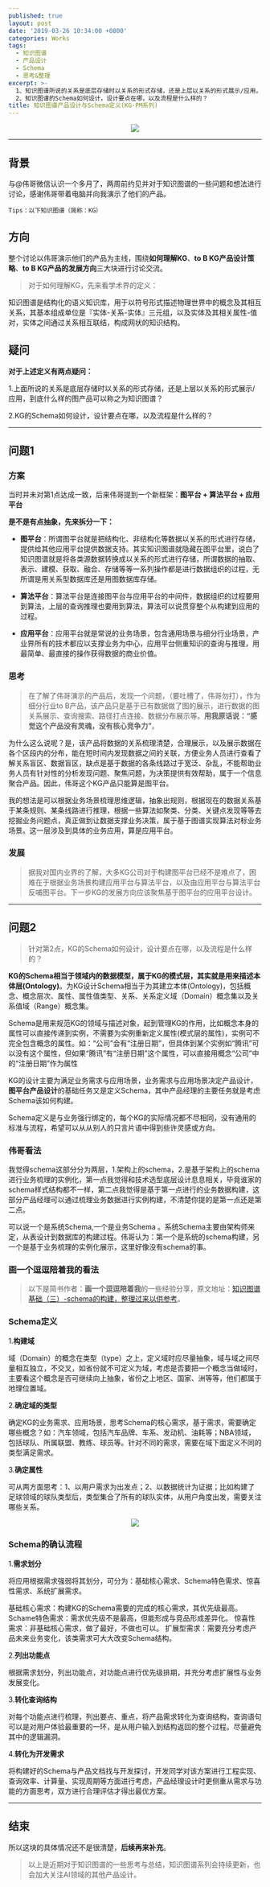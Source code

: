 ```yaml
---
published: true
layout: post
date: '2019-03-26 10:34:00 +0800'
categories: Works
tags:
  - 知识图谱
  - 产品设计
  - Schema
  - 思考&整理
excerpt: >-
  1、知识图谱所说的关系是底层存储时以关系的形式存储，还是上层以关系的形式展示/应用，到底什么样的图产品可以称之为知识图谱？
  2、知识图谱的Schema如何设计，设计要点在哪，以及流程是什么样的？
title: 知识图谱产品设计与Schema定义(KG-PM系列)
---
```

<div align="center"><img src="https://www.bobinsun.cn/assets/images/logo-top.jpg"/></div>

---

## 背景

与@伟哥微信认识一个多月了，两周前约见并对于知识图谱的一些问题和想法进行讨论，感谢伟哥带着电脑并向我演示了他们的产品。

```
Tips：以下知识图谱（简称：KG）
```

## 方向

整个讨论以伟哥演示他们的产品为主线，围绕**如何理解KG**、**to B KG产品设计策略**、**to B KG产品的发展方向**三大块进行讨论交流。

> 对于如何理解KG，先来看学术界的定义：

知识图谱是结构化的语义知识库，用于以符号形式描述物理世界中的概念及其相互关系，其基本组成单位是『实体-关系-实体』三元组，以及实体及其相关属性-值对，实体之间通过关系相互联结，构成网状的知识结构。

## 疑问

**对于上述定义有两点疑问：**

1.上面所说的关系是底层存储时以关系的形式存储，还是上层以关系的形式展示/应用，到底什么样的图产品可以称之为知识图谱？

2.KG的Schema如何设计，设计要点在哪，以及流程是什么样的？

---

## 问题1

### 方案

当时并未对第1点达成一致，后来伟哥提到一个新框架：**图平台 + 算法平台 + 应用平台**

**是不是有点抽象，先来拆分一下：**

- **图平台**：所谓图平台就是把结构化、非结构化等数据以关系的形式进行存储，提供给其他应用平台提供数据支持。其实知识图谱就隐藏在图平台里，说白了知识图谱就是将各类源数据转换成以关系的形式进行存储，所谓数据的抽取、表示、建模、获取、融合、存储等等一系列操作都是进行数据组织的过程，无所谓是用关系型数据库还是用图数据库存储。

- **算法平台**：算法平台是连接图平台与应用平台的中间件，数据组织的过程要用到算法，上层的查询推理也要用到算法，算法可以说贯穿整个从构建到应用的过程。

- **应用平台**：应用平台就是常说的业务场景，包含通用场景与细分行业场景，产业界所有的技术都应以支撑业务为中心，应用平台侧重知识的查询与推理，用最简单、最直接的操作获得数据的商业价值。

### 思考

> 在了解了伟哥演示的产品后，发现一个问题，（要吐槽了，伟哥勿打），作为细分行业to B产品，该产品只是基于已有数据做了图的展示，进行数据的图关系展示、查询搜索、路径打点连接、数据分布展示等。**用我原话说：“感觉这个产品没有灵魂，没有核心竞争力”**。

为什么这么说呢？是，该产品将数据的关系梳理清楚，合理展示，以及展示数据在各个区段内的分布，能在短时间内发现数据之间的关联，方便业务人员进行查看了解关系盲区、数据盲区，缺点是基于数据的各条线路过于宽泛、杂乱，不能帮助业务人员有针对性的分析发现问题、聚焦问题，为决策提供有效帮助，属于一个信息聚合产品。因此，伟哥这个KG产品只能算是图平台。

我的想法是可以根据业务场景梳理思维逻辑，抽象出规则，根据现在的数据关系基于某条规则、某条线路进行推理，根据一些算法如聚类、分类、关键点发现等等去挖掘业务问题点，真正做到让数据支撑业务决策，属于基于图谱实现算法对标业务场景。这一层涉及到具体的业务应用，算是应用平台。

### 发展

> 据我对国内业界的了解，大多KG公司对于构建图平台已经不是难点了，困难在于根据业务场景构建应用平台与算法平台，以及由应用平台与算法平台反哺图平台。下一步KG的发展方向应该聚焦基于图平台的应用平台设计。

---

## 问题2

> 针对第2点，KG的Schema如何设计，设计要点在哪，以及流程是什么样的？

**KG的Schema相当于领域内的数据模型，属于KG的模式层，其实就是用来描述本体层(Ontology)**。为KG设计Schema相当于为其建立本体(Ontology)，包括概念、概念层次、属性、属性值类型、关系、关系定义域（Domain）概念集以及关系值域（Range）概念集。

Schema是用来规范KG的领域与描述对象，起到管理KG的作用，比如概念本身的属性可以直接传递到实例，不需要为实例重新定义属性(模式层的属性)，实例可不完全包含概念的属性。如：“公司”会有“注册日期”，但具体到某个实例如“腾讯”可以没有这个属性，但如果“腾讯”有“注册日期”这个属性，可以直接用概念“公司”中的“注册日期”作为属性

KG的设计主要为满足业务需求与应用场景，业务需求与应用场景决定产品设计，**图平台产品设计**的基础任务又是定义Schema，其中产品经理的主要任务就是考虑Schema该如何构建。

Schema定义是与业务强行绑定的，每个KG的实际情况都不尽相同，没有通用的标准与流程，希望可以从从别人的只言片语中得到些许灵感或方向。

### 伟哥看法

我觉得schema这部分分为两层，1.架构上的schema，2.是基于架构上的schema进行业务梳理的实例化，第一点我觉得和技术选型底层设计息息相关，毕竟谁家的schema样式结构都不一样，第二点我觉得是基于第一点进行的业务数据构建，这部分产品经理可以通过梳理业务数据进行实例构建，不清楚你提的是第一点还是第二点。

可以说一个是系统Schema,一个是业务Schema 。系统Schema主要由架构师来定，从表设计到数据库的构建过程。伟哥认为：第一个是系统的schema构建，另一个是基于业务梳理的实例化展示，这里好像没有schema的事。

### 画一个逗逗陪着我的看法
> 以下是简书作者：**画一个逗逗陪着我**的一些经验分享，原文地址：[知识图谱基础（三）-schema的构建，整理过来以供参考](https://www.jianshu.com/p/704e935c98a9)。

### Schema定义

1.**构建域**

域（Domain）的概念在类型（type）之上，定义域时应尽量抽象，域与域之间尽量相互独立，不交叉，如省份就不可定义为域，考虑是否要把一个概念当做域时，主要看这个概念是否可继续向上抽象，省份之上地区、国家、洲等等，他们都属于地理位置域。

2.**确定域的类型**

确定KG的业务需求、应用场景，思考Schema的核心需求，基于需求，需要确定哪些概念？如：汽车领域，包括汽车品牌、车系、发动机、油耗等；NBA领域，包括球队、所属联盟、教练、球员等。针对不同的需求，需要在域下面定义不同的类型满足需求。

3.**确定属性**

可从两方面思考：1、以用户需求为出发点；2、以数据统计为证据；比如构建了足球领域的球队类型后，类型集合了所有的球队实体，从用户角度出发，需要关注哪些关系。

<div align="center"><img src="https://www.bobinsun.cn/assets/images/kg-score.png"/></div>

### Schema的确认流程

1.**需求划分**

将应用根据需求强弱将其划分，可分为：基础核心需求、Schema特色需求、惊喜性需求、系统扩展需求。

基础核心需求：构建KG的Schema需要的完成的核心需求，其优先级最高。
Schame特色需求：需求优先级不是最高，但能形成与竞品形成差异化。
惊喜性需求：非基础核心需求，做了最好，不做也可以。
扩展型需求：需要充分考虑产品未来业务变化，该类需求可大大改变Schema结构。

2.**列出功能点**

根据需求划分，列出功能点，对功能点进行优先级排期，并充分考虑扩展性与业务发展变化。

3.**转化查询结构**

对每个功能点进行梳理，列出要点、重点，将产品需求转化为查询结构，查询语句可以是对用户体验最重要的一环，是从用户输入到结构返回的整个过程。尽量避免其中的逻辑漏洞。

4.**转化为开发需求**

将构建好的Schema与产品文档找与开发探讨，开发同学对该方案进行工程实现、查询效率、计算量、实现周期等方面进行考虑，产品经理设计时更侧重从需求与功能的方面思考，双方进行合理评估才得出最优方案。

---

## 结束

所以这块的具体情况还不是很清楚，**后续再来补充**。

> 以上是近期对于知识图谱的一些思考与总结，知识图谱系列会持续更新，也会加大关注AI领域的其他产品设计。
